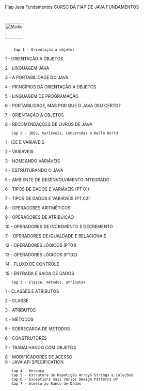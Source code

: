 Fiap Java Fundamentos
CURSO DA FIAP DE JAVA FUNDAMENTOS


##
<div style="display: inline_block"><br>
  <img align="center" alt="Maiko" height="50" width="60" src="https://cdn.jsdelivr.net/gh/devicons/devicon/icons/java/java-original-wordmark.svg"">
    </div>
                                                                                                                                                  
##                                                                                                                                      
                 
        Cap 1 - Orientação a objetos
1 - ORIENTAÇÃO A OBJETOS

2 - LINGUAGEM JAVA

3 - A PORTABILIDADE DO JAVA

4 - PRINCÍPIOS DA ORIENTAÇÃO A OBJETOS

5 - LINGUAGEM DE PROGRAMAÇÃO

6 - PORTABILIDADE, MAS POR QUE O JAVA DEU CERTO?

7 - ORIENTAÇÃO A OBJETOS

8 - RECOMENDAÇÕES DE LIVROS DE JAVA

       Cap 2 - IDES, Variáveis, Conversões e Hello World
1 - IDE E VARIÁVEIS

2 - VARIÁVEIS

3 - NOMEANDO VARIÁVEIS

4 - ESTRUTURANDO O JAVA

5 - AMBIENTE DE DESENVOLVIMENTO INTEGRADO

6 - TIPOS DE DADOS E VARIÁVEIS (PT 01)

7 - TIPOS DE DADOS E VARIÁVEIS (PT 02)

8 - OPERADORES ARITMÉTICOS

9 - OPERADORES DE ATRIBUIÇÃO

10 - OPERADORES DE INCREMENTO E DECREMENTO

11 - OPERADORES DE IGUALDADE E RELACIONAIS

12 - OPERADORES LÓGICOS (PT01)

13 - OPERADORES LÓGICOS (PT02)

14 - FLUXO DE CONTROLE

15 - ENTRADA E SAIDA DE DADOS

       Cap 3 - Classe, métodos, atributos  
1 - CLASSES E ATRIBUTOS

2 - CLASSE

3 - ATRIBUTOS

4 - MÉTODOS

5 - SOBRECARGA DE MÉTODOS

6 - CONSTRUTORES

7 - TRABALHANDO COM OBJETOS
                                                                                                                                                  
8 - MODIFICADORES DE ACESSO                                                                                                                                                  
9 - JAVA API SPECIFICATION
                                                                                                                                                  
                                                                                                                                                  
       Cap 4 - Herança
       Cap 5 - Estrutura de Repetição Arrays Strings e Coleções
       Cap 6 - Exceptions mais Vários Design Patterns DP
       Cap 7 - Acesso ao Banco de Dados

